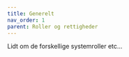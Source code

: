 ```yaml
---
title: Generelt
nav_order: 1
parent: Roller og rettigheder
---
```



Lidt om de forskellige systemroller etc...
